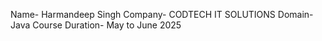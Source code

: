 Name- Harmandeep Singh
Company- CODTECH IT SOLUTIONS
Domain- Java Course
Duration- May to June 2025
